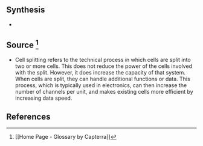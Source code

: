 ## Synthesis
- 
## Source [^1]
- Cell splitting refers to the technical process in which cells are split into two or more cells. This does not reduce the power of the cells involved with the split. However, it does increase the capacity of that system. When cells are split, they can handle additional functions or data. This process, which is typically used in electronics, can then increase the number of channels per unit, and makes existing cells more efficient by increasing data speed.
## References

[^1]: [[Home Page - Glossary by Capterra]]